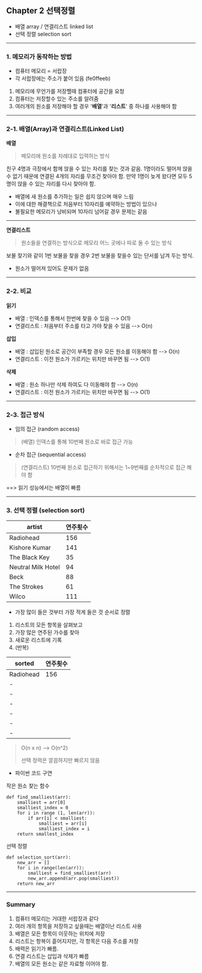 ## Chapter 2 선택정렬

- 배열 array / 연결리스트 linked list
- 선택 정렬 selection sort

----

### 1. 메모리가 동작하는 방법 

- 컴퓨터 메모리 = 서랍장 
- 각 서랍장에는 주소가 붙어 있음 (fe0ffeeb)

1. 메모리에 무언가를 저장핼때 컴퓨터에 공간을 요청
2. 컴퓨터는 저장할수 있는 주소를 알려줌 
3. 여러개의 원소를 저장해야 할 경우 '**배열**'과 '**리스트**' 중 하나를 사용해야 함


-----

### 2-1. 배열(Array)과 연결리스트(Linked List) 

**배열**

> 메모리에 원소를 차례대로 입력하는 방식 

친구 4명과 극장에서 함께 앉을 수 있는 자리를 찾는 것과 같음. 
1명이라도 떨어져 앉을 수 없기 때문에 연결된 4개의 자리를 무조건 찾아야 함. 
만약 1명이 늦게 왔다면 모두 5명이 앉을 수 있는 자리를 다시 찾아야 함.

- 배열에 새 원소를 추가하는 일은 쉽지 않으며 매우 느림 
- 이에 대한 해결책으로 처음부터 10자리를 예약하는 방법이 있으나
- 불필요한 메모리가 낭비되며 10자리 넘어갈 경우 문제는 같음

----

 **연결리스트**

> 원소들을 연결하는 방식으로 메모리 어느 곳에나 따로 둘 수 있는 방식

보물 찾기와 같이 1번 보물을 찾을 경우 2번 보물을 찾을수 있는 단서를 남겨 두는 방식. 

- 원소가 떨어져 있어도 문제가 없음 

---

### 2-2. 비교

**읽기**

- 배열 : 인덱스를 통해서 한번에 찾을 수 있음 --> O(1)
- 연결리스트 : 처음부터 주소를 타고 가야 찾을 수 있음 --> O(n)

**삽입**

- 배열 : 삽입된 원소로 공간이 부족할 경우 모든 원소를 이동해야 함 --> O(n)
- 연결리스트 : 이전 원소가 가르키는 위치만 바꾸면 됨 --> O(1)

**삭제**

- 배열 : 원소 하나만 삭제 하여도 다 이동해야 함 --> O(n)
- 연결리스트 : 이전 원소가 가르키는 위치만 바꾸면 됨 --> O(1)

---

### 2-3. 접근 방식

- 임의 접근 (random access)

> (배열) 인덱스를 통해 10번째 원소로 바로 접근 가능

- 순차 접근 (sequential access)

> (연결리스트) 10번째 원소로 접근하기 위해서는 1~9번째를 순차적으로 접근 해야 함


==> 읽기 성능에서는 배열이 빠름 

---

### 3. 선택 정렬 (selection sort)

artist | 연주횟수
--- | ---
Radiohead | 156
Kishore Kumar | 141
The Black Key | 35
Neutral Milk Hotel | 94
Beck | 88
The Strokes | 61
Wilco | 111

- 가장 많이 들은 것부터 가장 적게 들은 것 순서로 정렬 

1. 리스트의 모든 항목을 살펴보고 
2. 가장 많은 연주된 가수를 찾아 
3. 새로운 리스트에 기록 
4. (반복)


sorted | 연주횟수
--- | ---
Radiohead | 156
-   | 
-   | 
-   | 
-   | 
-   | 
-   | 


> O(n x n) --> O(n^2) 
> 
> 선택 정력은 깔끔하지만 빠르지 않음 


- 파이썬 코드 구연 

작은 원소 찾는 함수

```
def find_smalliest(arr):
	smalliest = arr[0]
	smalliest_index = 0
	for i in range (1, len(arr)):
		if arr[i] < smalliest:
			smalliest = arr[i]
			smalliest_index = i
	return smallest_index
```

선택 정렬

```
def selection_sort(arr):
	new_arr = []
	for i in range(len(arr)):
		smalliest = find_smalliest(arr)
		new_arr.append(arr.pop(smalliest))
	return new_arr
```

----

### Summary 

1. 컴퓨터 메모리는 거대한 서랍장과 같다
2. 여러 개의 항목을 저장하고 싶을때는 배열이난 리스트 사용
3. 배열은 모든 항목이 이웃하는 위치에 저장
4. 리스트는 항복이 흩어지지만, 각 항목은 다음 주소를 저장
5. 배력은 읽기가 빠름.
6. 연결 리스트는 삽입과 삭제가 빠름
7. 배열의 모든 원소는 같은 자료형 이어야 함. 













